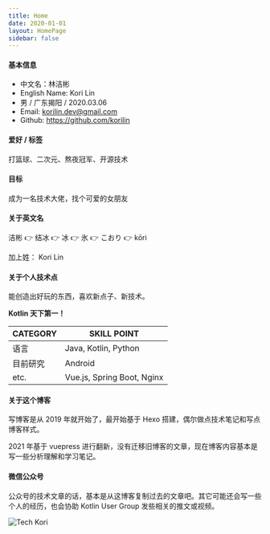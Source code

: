 ```yaml
---
title: Home
date: 2020-01-01
layout: HomePage
sidebar: false
---
```


#### 基本信息

- 中文名：林洁彬
- English Name: Kori Lin
- 男 / 广东揭阳 / 2020.03.06
- Email: korilin.dev@gmail.com
- Github: https://github.com/korilin

#### 爱好 / 标签

打篮球、二次元、熬夜冠军、开源技术

#### 目标

成为一名技术大佬，找个可爱的女朋友

#### 关于英文名

洁彬 👉 结冰 👉 冰 👉 氷 👉 こおり 👉 kōri

加上姓： Kori Lin

#### 关于个人技术点

能创造出好玩的东西，喜欢新点子、新技术。

**Kotlin 天下第一！**

| CATEGORY | SKILL POINT |
| --- | --- |
| 语言 | Java, Kotlin, Python |
| 目前研究 | Android |
| etc. | Vue.js, Spring Boot, Nginx |

#### 关于这个博客

写博客是从 2019 年就开始了，最开始基于 Hexo 搭建，偶尔做点技术笔记和写点博客样式。

2021 年基于 vuepress 进行翻新，没有迁移旧博客的文章，现在博客内容基本是写一些分析理解和学习笔记。

#### 微信公众号

公众号的技术文章的话，基本是从这博客复制过去的文章吧。其它可能还会写一些个人的经历，也会协助 Kotlin User Group 发些相关的推文或视频。

![Tech Kori](./tech-kori-l.png)
